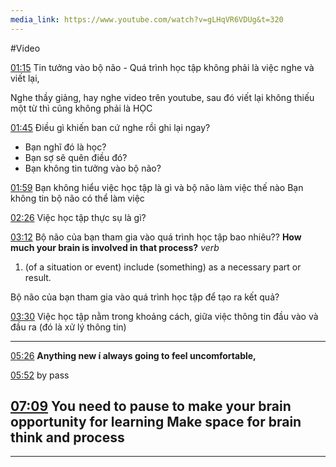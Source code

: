 ```yaml
---
media_link: https://www.youtube.com/watch?v=gLHqVR6VDUg&t=320
---
```

#Video


[01:15](https://www.youtube.com/watch?t=75&v=gLHqVR6VDUg)
Tin tưởng vào bộ não - 
Quá trình học tập không phải là việc nghe và viết lại, 

Nghe thầy giảng, hay nghe video trên youtube, sau đó viết lại không thiếu một từ thì cũng không phải là HỌC

[01:45](https://www.youtube.com/watch?t=105&v=gLHqVR6VDUg)
Điều gì khiến ban cứ nghe rồi ghi lại ngay?
- Bạn nghĩ đó là học?
- Bạn sợ sẽ quên điều đó?
- Bạn không tin tưởng vào bộ não?

[01:59](https://www.youtube.com/watch?t=119&v=gLHqVR6VDUg)
Bạn không hiểu việc học tập là gì và bộ não làm việc thế nào
Bạn không tin bộ não có thể làm việc


[02:26](https://www.youtube.com/watch?t=146&v=gLHqVR6VDUg)
Việc học tập thực sụ là gì?

[03:12](https://www.youtube.com/watch?t=192&v=gLHqVR6VDUg)
Bộ não của bạn tham gia vào quá trình học tập bao nhiêu??
**How much your brain is involved in that process?**
_verb_

1. (of a situation or event) include (something) as a necessary part or result.

Bộ não của bạn tham gia vào quá trình học tập để tạo ra kết quả?

[03:30](https://www.youtube.com/watch?t=210&v=gLHqVR6VDUg)
Việc học tập nằm trong khoảng cách, giữa việc thông tin đầu vào và đầu ra (đó là xử lý thông tin)


---
[05:26](https://www.youtube.com/watch?t=326&v=gLHqVR6VDUg)
**Anything new í always going to feel uncomfortable,**


[05:52](https://www.youtube.com/watch?t=352&v=gLHqVR6VDUg)
by pass


[07:09](https://www.youtube.com/watch?t=429&v=gLHqVR6VDUg)
**You need to pause to make your brain opportunity for learning**
Make space for brain think and process
---
---
